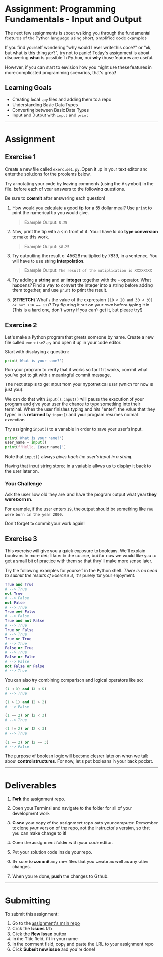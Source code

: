 # Assignment: Programming Fundamentals - Input and Output

The next few assignments is about walking you through the fundamental features of the Python language using short, simplified code examples.

If you find yourself wondering "why would I ever write this code?" or "ok, but what is this thing _for_?", try not to panic! Today's assignment is about discovering **what** is possible in Python, not **why** those features are useful.

However, if you can start to envision how you might use these features in more complicated programming scenarios, that's great!

## Learning Goals

* Creating local `.py` files and adding them to a repo
* Understanding Basic Data Types
* Converting between Basic Data Types
* Input and Output with `input` and `print`

---

# Assignment

## Exercise 1

Create a new file called `exercise1.py`. Open it up in your text editor and enter the solutions for the problems below.

Try annotating your code by leaving comments (using the `#` symbol) in the file, before each of your answers to the following questions.

Be sure to **commit** after answering each question!

1. How would you calculate a good tip for a 55 dollar meal? Use `print` to print the numerical tip you would give.
    > Example Output: `8.25`

1. Now, print the tip with a `$` in front of it. You'll have to do **type conversion** to make this work.
    > Example Output: `$8.25`

1. Try outputting the result of 45628 multiplied by 7839, in a sentence. You will have to use string **interpolation**.
    > Example Output: `The result of the mutiplication is XXXXXXXX`

1. Try adding a **string** and an **integer** together with the `+` operator. What happens? Find a way to convert the integer into a string before adding them together, and use `print` to print the result.

1. (**STRETCH**) What's the value of the expression `(10 < 20 and 30 < 20) or not (10 == 11)`? Try figuring it out on your own before typing it in. (This is a hard one, don't worry if you can't get it, but please try!)

## Exercise 2

Let's make a Python program that greets someone by name. Create a new file called `exercise2.py` and open it up in your code editor.

Start with displaying a question:

```python
print('What is your name?')
```
Run your program to verify that it works so far. If it works, commit what you've got to git with a meaningful commit message.

The next step is to get input from your hypothetical user (which for now is just you).

We can do that with `input()`. `input()` will pause the execution of your program and give your user the chance to type something into their terminal.  When the user finishes typing and hits "enter", the value that they typed in is **returned** by `input()` and your program resumes normal execution.

Try assigning `input()` to a variable in order to save your user's input.

```python
print('What is your name?')
user_name = input()
print(f'Hello, {user_name}')
```

Note that `input()` always *gives back the user's input in a string*.

Having that input string stored in a variable allows us to display it back to the user later on.

### Your Challenge

Ask the user how old they are, and have the program output what year **they were born in**.

For example, if the user enters `19`, the output should be something like `You were born in the year 2000`.

Don't forget to commit your work again!

## Exercise 3

This exercise will give you a quick exposure to booleans. We'll explain booleans in more detail later in the course, but for now we would like you to get a small bit of practice with them so that they'll make more sense later.

Try the following examples for yourself in the Python shell. *There is no need to submit the results of Exercise 3*, it's purely for your enjoyment.

```python
True and True
# --> True
not True
# --> False
not False
# --> True
True and False
# --> False
True and not False
# --> True
True or False
# --> True
True or True
# --> True
False or True
# --> True
False or False
# --> False
not False or False
# --> True
```

You can also try combining comparison and logical operators like so:

```python
(1 < 3) and (3 < 5)
# --> True

(1 > 1) and (2 > 2)
# --> False

(1 == 2) or (2 < 3)
# --> True

(1 != 2) or (2 < 3)
# --> True

(1 == 2) or (2 == 3)
# --> False
```

The purpose of boolean logic will become clearer later on when we talk about **control structures**. For now, let's put booleans in your back pocket.

---

# Deliverables

1. **Fork** the assignment repo.

1. Open your Terminal and navigate to the folder for all of your development work.

1. **Clone** your copy of the assignment repo onto your computer. Remember to clone *your* version of the repo, not the instructor's version, so that you can make change to it!

1. Open the assignment folder with your code editor.

1. Put your solution code inside your repo.

1. Be sure to **commit** any new files that you create as well as any other changes.

1. When you're done, **push** the changes to Github.

---

# Submitting

To submit this assignment:

1. Go to the [assignment's main repo](https://git.generalassemb.ly/PYTHR-august-2019/hw-02-04-input-output)
1. Click the **Issues** tab
1. Click the **New Issue** button
1. In the Title field, fill in your name
1. In the comment field, copy and paste the URL to your assignment repo
1. Click **Submit new issue** and you're done!
